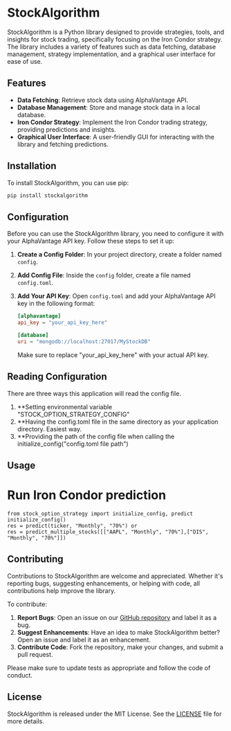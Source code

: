 # StockAlgorithm

StockAlgorithm is a Python library designed to provide strategies, tools, and insights for stock trading, specifically focusing on the Iron Condor strategy. The library includes a variety of features such as data fetching, database management, strategy implementation, and a graphical user interface for ease of use.

## Features

- **Data Fetching**: Retrieve stock data using AlphaVantage API.
- **Database Management**: Store and manage stock data in a local database.
- **Iron Condor Strategy**: Implement the Iron Condor trading strategy, providing predictions and insights.
- **Graphical User Interface**: A user-friendly GUI for interacting with the library and fetching predictions.

## Installation

To install StockAlgorithm, you can use pip:

```bash
pip install stockalgorithm
```
## Configuration

Before you can use the StockAlgorithm library, you need to configure it with your AlphaVantage API key. Follow these steps to set it up:

1. **Create a Config Folder**: In your project directory, create a folder named `config`.
2. **Add Config File**: Inside the `config` folder, create a file named `config.toml`.
3. **Add Your API Key**: Open `config.toml` and add your AlphaVantage API key in the following format:

    ```toml
    [alphavantage]
    api_key = "your_api_key_here"
   
    [database]
    uri = "mongodb://localhost:27017/MyStockDB"
    ```

    Make sure to replace "your_api_key_here" with your actual API key.
## Reading Configuration
There are three ways this application will read the config file.
1. **Setting environmental variable "STOCK_OPTION_STRATEGY_CONFIG"
2. **Having the config.toml file in the same directory as your application directory. Easiest way.
3. **Providing the path of the config file when calling the initialize_config("config.toml file path")

## Usage

# Run Iron Condor prediction
```
from stock_option_strategy import initialize_config, predict
initialize_config()
res = predict(ticker, "Monthly", "70%") or
res = predict_multiple_stocks([["AAPL", "Monthly", "70%"],["DIS", "Monthly", "70%"]])
```
## Contributing

Contributions to StockAlgorithm are welcome and appreciated. Whether it's reporting bugs, suggesting enhancements, or helping with code, all contributions help improve the library.

To contribute:

1. **Report Bugs**: Open an issue on our [GitHub repository](https://github.com/sarthak263/StockAlgorithm/issues) and label it as a bug.
2. **Suggest Enhancements**: Have an idea to make StockAlgorithm better? Open an issue and label it as an enhancement.
3. **Contribute Code**: Fork the repository, make your changes, and submit a pull request.

Please make sure to update tests as appropriate and follow the code of conduct.

## License

StockAlgorithm is released under the MIT License. See the [LICENSE](LICENSE) file for more details.
